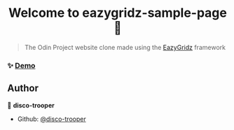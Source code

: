 <h1 align="center">Welcome to eazygridz-sample-page 👋</h1>
<p>
</p>

> The Odin Project website clone made using the [EazyGridz](https://github.com/disco-trooper/EazyGridz) framework

### ✨ [Demo](https://disco-trooper.github.io/eazygridz-sample-page/)

## Author

👤 **disco-trooper**

- Github: [@disco-trooper](https://github.com/disco-trooper)
